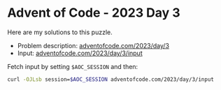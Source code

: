 # Advent of Code - 2023 Day 3
Here are my solutions to this puzzle.

* Problem description: [adventofcode.com/2023/day/3](https://adventofcode.com/2023/day/3)
* Input: [adventofcode.com/2023/day/3/input](https://adventofcode.com/2023/day/3/input)

Fetch input by setting `$AOC_SESSION` and then:
```bash
curl -OJLsb session=$AOC_SESSION adventofcode.com/2023/day/3/input
```
